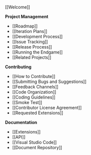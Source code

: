 [[Welcome]]

**Project Management**
   - [[Roadmap]]
   - [[Iteration Plans]]
   - [[Development Process]]
   - [[Issue Tracking]]
   - [[Release Process]]
   - [[Running the Endgame]]
   - [[Related Projects]]

**Contributing**
   - [[How to Contribute]]
   - [[Submitting Bugs and Suggestions]]
   - [[Feedback Channels]]
   - [[Code Organization]]
   - [[Coding Guidelines]]
   - [[Smoke Test]]
   - [[Contributor License Agreement]]
   - [[Requested Extensions]]

**Documentation**
   - [[Extensions]]
   - [[API]]
   - [[Visual Studio Code]]
   - [[Document Repository]]


